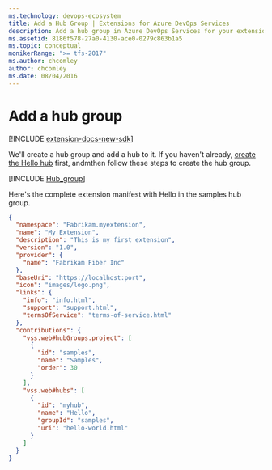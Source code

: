 ```yaml
---
ms.technology: devops-ecosystem
title: Add a Hub Group | Extensions for Azure DevOps Services
description: Add a hub group in Azure DevOps Services for your extension.
ms.assetid: 8186f578-27a0-4130-ace0-0279c863b1a5
ms.topic: conceptual
monikerRange: ">= tfs-2017"
ms.author: chcomley
author: chcomley
ms.date: 08/04/2016
---
```


# Add a hub group

[!INCLUDE [extension-docs-new-sdk](../../includes/extension-docs-new-sdk.md)]

We'll create a hub group and add a hub to it.
If you haven't already, [create the Hello hub](./add-hub.md) first, andmthen follow these steps to create the hub group.

[!INCLUDE [Hub_group](../includes/procedures/create-hub-group.md)]

Here's the complete extension manifest with Hello in the samples hub group.

```json
{
  "namespace": "Fabrikam.myextension",
  "name": "My Extension",
  "description": "This is my first extension",
  "version": "1.0",
  "provider": {
    "name": "Fabrikam Fiber Inc"
  },
  "baseUri": "https://localhost:port",
  "icon": "images/logo.png",
  "links": {
    "info": "info.html",
    "support": "support.html",
    "termsOfService": "terms-of-service.html"
  },
  "contributions": {
    "vss.web#hubGroups.project": [
      {
        "id": "samples",
        "name": "Samples",
        "order": 30
      }
    ],
    "vss.web#hubs": [
      {
        "id": "myhub",
        "name": "Hello",
        "groupId": "samples",
        "uri": "hello-world.html"
      }
    ]
  }
}
```
